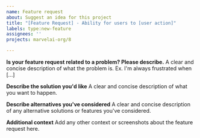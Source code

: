 ```yaml
---
name: Feature request
about: Suggest an idea for this project
title: "[Feature Request] - Ability for users to [user action]"
labels: type:new-feature
assignees: ''
projects: marvelai-org/8

---
```


**Is your feature request related to a problem? Please describe.**
A clear and concise description of what the problem is. Ex. I'm always frustrated when [...]

**Describe the solution you'd like**
A clear and concise description of what you want to happen.

**Describe alternatives you've considered**
A clear and concise description of any alternative solutions or features you've considered.

**Additional context**
Add any other context or screenshots about the feature request here.
